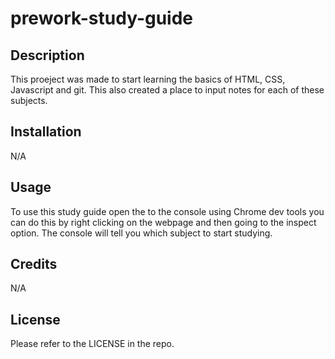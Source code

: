 # prework-study-guide
## Description

This proeject was made to start learning the basics of HTML, CSS, Javascript and git. This also created a place to input notes for each of these subjects.

## Installation

N/A

## Usage

To use this study guide open the to the console using Chrome dev tools you can do this by right clicking on the webpage and then going to the inspect option. The console will tell you which subject to start studying.

## Credits

N/A

## License

Please refer to the LICENSE in the repo.



